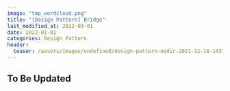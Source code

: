 ```yaml
---
image: "tmp_wordcloud.png"
title: "[Design Pattern] Bridge"
last_modified_at: 2022-03-01
date: 2022-01-01
categories: Design Pattern
header:
  teaser: /assets/images/undefined/design-pattern-nedir-2021-12-18-143754.jpg
---
```


## To Be Updated